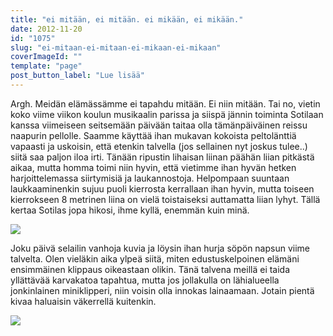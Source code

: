 ```yaml
---
title: "ei mitään, ei mitään. ei mikään, ei mikään."
date: 2012-11-20
id: "1075"
slug: "ei-mitaan-ei-mitaan-ei-mikaan-ei-mikaan"
coverImageId: ""
template: "page"
post_button_label: "Lue lisää"
---
```


Argh. Meidän elämässämme ei tapahdu mitään. Ei niin mitään. Tai no, vietin koko viime viikon koulun musikaalin parissa ja siispä jännin toiminta Sotilaan kanssa viimeiseen seitsemään päivään taitaa olla tämänpäiväinen reissu naapurin pellolle. Saamme käyttää ihan mukavan kokoista peltolänttiä vapaasti ja uskoisin, että etenkin talvella (jos sellainen nyt joskus tulee..) siitä saa paljon iloa irti. Tänään ripustin lihaisan liinan päähän liian pitkästä aikaa, mutta homma toimi niin hyvin, että vietimme ihan hyvän hetken harjoittelemassa siirtymisiä ja laukannostoja. Helpompaan suuntaan laukkaaminenkin sujuu puoli kierrosta kerrallaan ihan hyvin, mutta toiseen kierrokseen 8 metrinen liina on vielä toistaiseksi auttamatta liian lyhyt. Tällä kertaa Sotilas jopa hikosi, ihme kyllä, enemmän kuin minä.

[![](/images/IMG_2985.jpg)](http://3.bp.blogspot.com/-iv0nyejxLuQ/UKuGyTHywCI/AAAAAAAACK0/1_MYrWDDXjI/s1600/IMG_2985.jpg)

Joku päivä selailin vanhoja kuvia ja löysin ihan hurja söpön napsun viime talvelta. Olen vieläkin aika ylpeä siitä, miten edustuskelpoinen elämäni ensimmäinen klippaus oikeastaan olikin. Tänä talvena meillä ei taida yllättävää karvakatoa tapahtua, mutta jos jollakulla on lähialueella jonkinlainen miniklipperi, niin voisin olla innokas lainaamaan. Jotain pientä kivaa haluaisin väkerrellä kuitenkin.

[![](/images/ak.jpg)](http://1.bp.blogspot.com/-Lbo9Jcx-XVg/UKuKIZ51HMI/AAAAAAAACMU/g8oL5Wlst0Q/s1600/ak.jpg)
